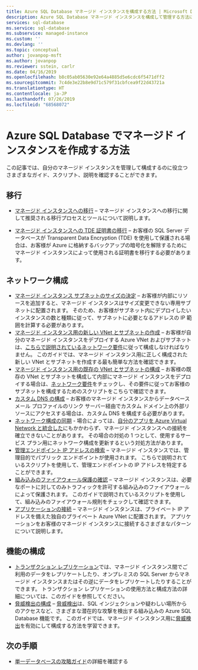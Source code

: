```yaml
---
title: Azure SQL Database マネージド インスタンスを構成する方法 | Microsoft Docs
description: Azure SQL Database マネージド インスタンスを構成して管理する方法について説明します。
services: sql-database
ms.service: sql-database
ms.subservice: managed-instance
ms.custom: ''
ms.devlang: ''
ms.topic: conceptual
author: jovanpop-msft
ms.author: jovanpop
ms.reviewer: sstein, carlr
ms.date: 04/16/2019
ms.openlocfilehash: b8c05ab05630e92e64a4885d5e6cdc6f5471dff2
ms.sourcegitcommit: 7c4de3e22b8e9d71c579f31cbfcea9f22d43721a
ms.translationtype: HT
ms.contentlocale: ja-JP
ms.lasthandoff: 07/26/2019
ms.locfileid: "68568072"
---
```

# <a name="how-to-use-a-managed-instance-in-azure-sql-database"></a>Azure SQL Database でマネージド インスタンスを作成する方法

この記事では、自分のマネージド インスタンスを管理して構成するのに役立つさまざまなガイド、スクリプト、説明を確認することができます。

## <a name="migration"></a>移行

- [マネージド インスタンスへの移行](sql-database-managed-instance-migrate.md) – マネージド インスタンスへの移行に関して推奨される移行プロセスとツールについて説明します。

- [マネージド インスタンスへの TDE 証明書の移行](sql-database-managed-instance-migrate-tde-certificate.md) – お客様の SQL Server データベースが Transparent Data Encryption (TDE) を使用して保護される場合は、お客様が Azure に格納するバックアップの暗号化を解除するためにマネージド インスタンスによって使用される証明書を移行する必要があります。

## <a name="network-configuration"></a>ネットワーク構成

- [マネージド インスタンス サブネットのサイズの決定](sql-database-managed-instance-determine-size-vnet-subnet.md) – お客様が内部にリソースを追加すると、マネージド インスタンスはサイズ変更できない専用サブネットに配置されます。 そのため、お客様がサブネット内にデプロイしたいインスタンスの数と種類に従って、サブネットに必要となるアドレスの IP 範囲を計算する必要があります。
- [マネージド インスタンス用の新しい VNet とサブネットの作成](sql-database-managed-instance-create-vnet-subnet.md) – お客様が自分のマネージド インスタンスをデプロイする Azure VNet およびサブネットは、[こちらで説明されているネットワーク要件](sql-database-managed-instance-connectivity-architecture.md#network-requirements)に従って構成しなければなりません。 このガイドでは、マネージド インスタンス用に正しく構成された新しい VNet とサブネットを作成する最も簡単な方法を確認できます。
- [マネージド インスタンス用の既存の VNet とサブネットの構成](sql-database-managed-instance-configure-vnet-subnet.md) – お客様の既存の VNet とサブネットを構成して内部にマネージド インスタンスをデプロイする場合は、[ネットワーク要件](sql-database-managed-instance-connectivity-architecture.md#network-requirements)をチェックし、その要件に従ってお客様のサブネットを構成するためのスクリプトをこちらで確認できます。
- [カスタム DNS の構成](sql-database-managed-instance-custom-dns.md) – お客様のマネージド インスタンスからデータベース メール プロファイルのリンク サーバー経由でカスタム ドメイン上の外部リソースにアクセスする場合は、カスタム DNS を構成する必要があります。
- [ネットワーク構成の同期](sql-database-managed-instance-sync-network-configuration.md) - 場合によっては、[自分のアプリを Azure Virtual Network と統合した](../app-service/web-sites-integrate-with-vnet.md)にもかかわらず、マネージド インスタンスへの接続を確立できないことがあります。 その場合の対処の 1 つとして、使用するサービス プラン用にネットワーク構成を更新するという対処方法があります。
- [管理エンドポイント IP アドレスの検索](sql-database-managed-instance-find-management-endpoint-ip-address.md) – マネージド インスタンスでは、管理目的でパブリック エンドポイントが使用されます。 こちらで説明されているスクリプトを使用して、管理エンドポイントの IP アドレスを特定することができます。
- [組み込みのファイアウォール保護の確認](sql-database-managed-instance-management-endpoint-verify-built-in-firewall.md) – マネージド インスタンスは、必要なポートに対してのみトラフィックを許可する組み込みのファイアウォールによって保護されます。 このガイドで説明されているスクリプトを使用して、組み込みのファイアウォール規則をチェックして確認できます。
- [アプリケーションの接続](sql-database-managed-instance-connect-app.md) – マネージド インスタンスは、プライベート IP アドレスを備えた独自のプライベート Azure VNet に配置されます。 アプリケーションをお客様のマネージド インスタンスに接続するさまざまなパターンについて説明します。

## <a name="feature-configuration"></a>機能の構成

- [トランザクション レプリケーション](replication-with-sql-database-managed-instance.md)では、マネージド インスタンス間でご利用のデータをレプリケートしたり、オンプレミスの SQL Server からマネージド インスタンスまたはその逆にデータをレプリケートしたりすることができます。 トランザクション レプリケーションの使用方法と構成方法の詳細については、このガイドを参照してください。
- [脅威検出の構成](sql-database-managed-instance-threat-detection.md) – [脅威検出](sql-database-threat-detection-overview.md)は、SQL インジェクションや疑わしい場所からのアクセスなど、さまざまな潜在的な攻撃を検出する組み込みの Azure SQL Database 機能です。 このガイドでは、マネージド インスタンス用に[脅威検出](sql-database-threat-detection-overview.md)を有効にして構成する方法を学習できます。

## <a name="next-steps"></a>次の手順

- [単一データベースの攻略ガイド](sql-database-howto-single-database.md)の詳細を確認する